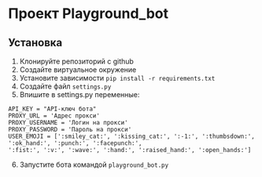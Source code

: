 # Проект Playground_bot


## Установка

1. Клонируйте репозиторий с github
2. Создайте виртуальное окружение
3. Установите зависимости `pip install -r requirements.txt`
4. Создайте файл `settings.py`
5. Впишите в settings.py переменные: 
```
API_KEY = "API-ключ бота"
PROXY_URL = 'Адрес прокси'
PROXY_USERNAME = 'Логин на прокси'
PROXY_PASSWORD = 'Пароль на прокси'
USER_EMOJI = [':smiley_cat:', ':kissing_cat:', ':-1:', ':thumbsdown:', ':ok_hand:', ':punch:', ':facepunch:',
':fist:', ':v:', ':wave:', ':hand:', ':raised_hand:', ':open_hands:']
```
6. Запустите бота командой `playground_bot.py`
